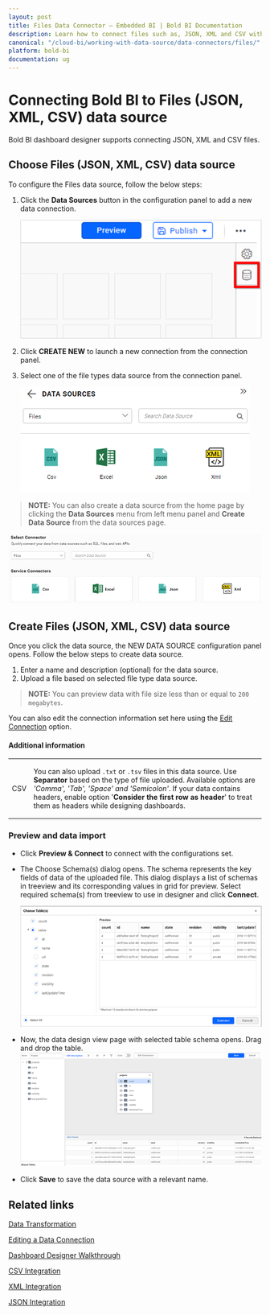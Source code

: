 ```yaml
---
layout: post
title: Files Data Connector – Embedded BI | Bold BI Documentation
description: Learn how to connect files such as, JSON, XML and CSV with Bold BI Embedded and create data source with their data.
canonical: "/cloud-bi/working-with-data-source/data-connectors/files/"
platform: bold-bi
documentation: ug
---
```


# Connecting Bold BI to Files (JSON, XML, CSV) data source
Bold BI dashboard designer supports connecting JSON, XML and CSV files. 

## Choose Files (JSON, XML, CSV) data source
To configure the Files data source, follow the below steps:
1. Click the **Data Sources** button in the configuration panel to add a new data connection.

   ![Data source icon](/static/assets/embedded/working-with-datasource/data-connectors/images/common/DataSourcesIcon.png)

2. Click **CREATE NEW** to launch a new connection from the connection panel.
3. Select one of the file types data source from the connection panel.

   ![Choose data source](/static/assets/embedded/working-with-datasource/data-connectors/images/Files/ChooseDS.png)

> **NOTE:** You can also create a data source from the home page by clicking the **Data Sources** menu from left menu panel and **Create Data Source** from the data sources page.

   ![Choose data source from server](/static/assets/embedded/working-with-datasource/data-connectors/images/Files/ChooseDS_Server.png)


## Create Files (JSON, XML, CSV) data source
Once you click the data source, the NEW DATA SOURCE configuration panel opens. Follow the below steps to create data source.
1. Enter a name and description (optional) for the data source.
2. Upload a file based on selected file type data source.

> **NOTE:** You can preview data with file size less than or equal to  `200 megabytes`.

You can also edit the connection information set here using the [Edit Connection](/embedded-bi/working-with-data-source/editing-a-data-connection/) option.

#### Additional information

<table width="600">
<tr>
<td>
CSV
</td>
<td>

You can also upload `.txt` or `.tsv` files in this data source. Use <b>Separator</b> based on the type of file uploaded. Available options are <i>'Comma', 'Tab', 'Space' and 'Semicolon'</i>. If your data contains headers, enable option '<b>Consider the first row as header</b>' to treat them as headers while designing dashboards.
</td>
</tr>
</table>

### Preview and data import
* Click **Preview & Connect** to connect with the configurations set.
* The Choose Schema(s) dialog opens. The schema represents the key fields of data of the uploaded file. This dialog displays a list of schemas in treeview and its corresponding values in grid for preview. Select required schema(s) from treeview to use in designer and click **Connect**.

   ![Preview](/static/assets/embedded/working-with-datasource/data-connectors/images/common/Preview.png)

* Now, the data design view page with selected table schema opens. Drag and drop the table.
   ![Query Editor](/static/assets/embedded/working-with-datasource/data-connectors/images/common/QueryEditor.png)

* Click **Save** to save the data source with a relevant name.

## Related links
[Data Transformation](/embedded-bi/working-with-data-source/transforming-data/joining-table/)

[Editing a Data Connection](/embedded-bi/working-with-data-source/editing-a-data-connection/)   

[Dashboard Designer Walkthrough](/embedded-bi/getting-started/quick-start/)

[CSV Integration](https://www.boldbi.com/integrations/csv?utm_source=syncfusion&utm_medium=documentation&utm_campaign=boldbicsvintegration)

[XML Integration](https://www.boldbi.com/integrations/xml?utm_source=syncfusion&utm_medium=documentation&utm_campaign=boldbixmlintegration)

[JSON Integration](https://www.boldbi.com/integrations/json?utm_source=syncfusion&utm_medium=documentation&utm_campaign=boldbijsonintegration)
